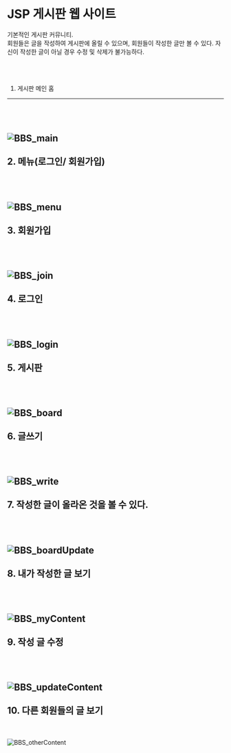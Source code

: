 # JSP 게시판 웹 사이트
<span>기본적인 게시판 커뮤니티.   
회원들은 글을 작성하여 게시판에 올릴 수 있으며, 회원들이 작성한 글만 볼 수 있다.
자신이 작성한 글이 아닐 경우 수정 및 삭제가 불가능하다.</span>
<br></br><br></br>  

1. 게시판 메인 홈
-----------------------------------
<br></br>
![BBS_main](https://user-images.githubusercontent.com/49848867/193778495-0809eed7-e53d-4d4c-ae32-1e5bb817a220.PNG)
<br></br>
2. 메뉴(로그인/ 회원가입)
-----------------------------------
<br></br>
![BBS_menu](https://user-images.githubusercontent.com/49848867/193778518-8227f92a-87e5-4f37-be72-c9d05597d27b.PNG)
<br></br>
3. 회원가입
-----------------------------------
<br></br>
![BBS_join](https://user-images.githubusercontent.com/49848867/193778520-4e7e6b30-392c-4d33-a856-8dd53ce5282e.PNG)
<br></br>
4. 로그인
-----------------------------------
<br></br>
![BBS_login](https://user-images.githubusercontent.com/49848867/193778523-a3f26ccd-865c-46e6-a65f-2d21ac06d1eb.PNG)
<br></br>
5. 게시판
-----------------------------------
<br></br>
![BBS_board](https://user-images.githubusercontent.com/49848867/193778667-fc74e411-fb18-4ca5-b3d1-2734d7bfb4b3.PNG)
<br></br>
6. 글쓰기
-----------------------------------
<br></br>
![BBS_write](https://user-images.githubusercontent.com/49848867/193778677-309fb64a-d44a-41bf-b0b5-5235210e8f5b.PNG)
<br></br>
7. 작성한 글이 올라온 것을 볼 수 있다.
-----------------------------------
<br></br>
![BBS_boardUpdate](https://user-images.githubusercontent.com/49848867/193778679-23145685-f1d6-440f-97f1-1f154426922a.PNG)
<br></br>
8. 내가 작성한 글 보기
-----------------------------------
<br></br>
![BBS_myContent](https://user-images.githubusercontent.com/49848867/193778649-a3f313c5-4269-4019-b2f9-c80ced93a660.PNG)
<br></br>
9. 작성 글 수정
-----------------------------------
<br></br>
![BBS_updateContent](https://user-images.githubusercontent.com/49848867/193778660-958e9c2f-e545-4f78-835d-a713cd26ac27.PNG)
<br></br>
10. 다른 회원들의 글 보기
-----------------------------------
<br></br>
![BBS_otherContent](https://user-images.githubusercontent.com/49848867/193778674-d8df3438-49f0-4e85-8314-f4c74fcefe4c.PNG)
<br></br>
